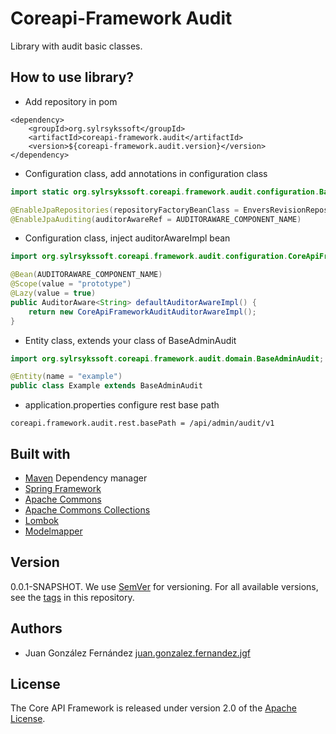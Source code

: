 # Coreapi-Framework Audit

Library with audit basic classes.


## How to use library?

*  Add repository in pom

```
<dependency>
	<groupId>org.sylrsykssoft</groupId>
	<artifactId>coreapi-framework.audit</artifactId>
	<version>${coreapi-framework.audit.version}</version>
</dependency>
```

* Configuration class, add annotations in configuration class

```java
import static org.sylrsykssoft.coreapi.framework.audit.configuration.BaseAdminAuditConstants.AUDITORAWARE_COMPONENT_NAME;

@EnableJpaRepositories(repositoryFactoryBeanClass = EnversRevisionRepositoryFactoryBean.class)
@EnableJpaAuditing(auditorAwareRef = AUDITORAWARE_COMPONENT_NAME)
```

* Configuration class, inject auditorAwareImpl bean

```java
import org.sylrsykssoft.coreapi.framework.audit.configuration.CoreApiFrameworkAuditAuditorAwareImpl;

@Bean(AUDITORAWARE_COMPONENT_NAME)
@Scope(value = "prototype")
@Lazy(value = true)
public AuditorAware<String> defaultAuditorAwareImpl() {
	return new CoreApiFrameworkAuditAuditorAwareImpl();
}
```

* Entity class, extends your class of BaseAdminAudit

```java
import org.sylrsykssoft.coreapi.framework.audit.domain.BaseAdminAudit;

@Entity(name = "example")
public class Example extends BaseAdminAudit
```

* application.properties configure rest base path

```
coreapi.framework.audit.rest.basePath = /api/admin/audit/v1
```


## Built with

*  [Maven](https://mvnrepository.com/) Dependency manager
*  [Spring Framework](https://github.com/spring-projects/spring-framework)
*  [Apache Commons](https://github.com/apache/commons-lang)
*  [Apache Commons Collections](https://github.com/apache/commons-collections/)
*  [Lombok](https://projectlombok.org/)
*  [Modelmapper](http://modelmapper.org/getting-started/)


## Version

0.0.1-SNAPSHOT. We use [SemVer](https://semver.org/) for versioning. For all available versions, see the [tags](https://github.com/sylarsykes/coreapi-framework/tags) in this repository.


## Authors

*  Juan González Fernández [juan.gonzalez.fernandez.jgf](https://github.com/sylarsykes)


## License

The Core API Framework is released under version 2.0 of the [Apache License](https://www.apache.org/licenses/LICENSE-2.0).
